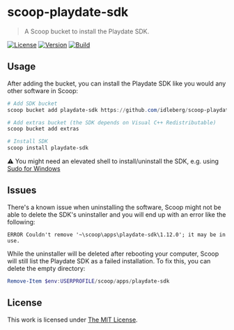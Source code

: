 # scoop-playdate-sdk

> A Scoop bucket to install the Playdate SDK.

[![License](https://img.shields.io/github/license/idleberg/scoop-playdate-sdk?style=for-the-badge)](LICENSE)
[![Version](https://img.shields.io/github/v/release/idleberg/scoop-playdate-sdk?style=for-the-badge)](https://github.com/idleberg/scoop-playdate-sdk/releases)
[![Build](https://img.shields.io/github/workflow/status/idleberg/scoop-playdate-sdk/test?style=for-the-badge)](https://github.com/idleberg/scoop-playdate-sdk/releases)

## Usage

After adding the bucket, you can install the Playdate SDK like you would any other software in Scoop:

```powershell
# Add SDK bucket
scoop bucket add playdate-sdk https://github.com/idleberg/scoop-playdate-sdk.git

# Add extras bucket (the SDK depends on Visual C++ Redistributable)
scoop bucket add extras

# Install SDK
scoop install playdate-sdk
```

:warning: You might need an elevated shell to install/uninstall the SDK, e.g. using [Sudo for Windows](http://blog.lukesampson.com/sudo-for-windows)

## Issues

There's a known issue when uninstalling the software, Scoop might not be able to delete the SDK's uninstaller and you will end up with an error like the following:

```
ERROR Couldn't remove '~\scoop\apps\playdate-sdk\1.12.0'; it may be in use.
```

While the uninstaller will be deleted after rebooting your computer, Scoop will still list the Playdate SDK as a failed installation. To fix this, you can delete the empty directory:

```powershell
Remove-Item $env:USERPROFILE/scoop/apps/playdate-sdk
```

## License

This work is licensed under [The MIT License](LICENSE).
